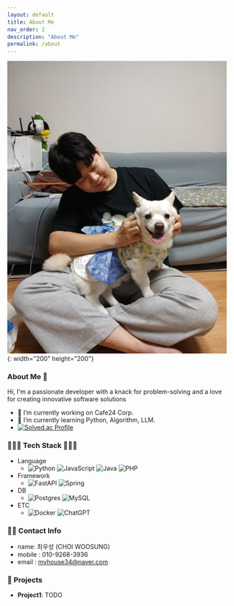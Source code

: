 ```yaml
---
layout: default
title: About Me
nav_order: 2
description: "About Me"
permalink: /about
---
```

![my picture](/assets/images/about_me.jpg){: width="200" height="200"}  
### About Me 👋
Hi, I'm a passionate developer with a knack for problem-solving and a love for creating innovative software solutions

- 🔭 I’m currently working on Cafe24 Corp.  
- 🌱 I’m currently learning Python, Algorithm, LLM.
- [![Solved.ac Profile](http://mazassumnida.wtf/api/v2/generate_badge?boj=myhouse34)](https://solved.ac/myhouse34/)

### 🧑🏻‍🔧 Tech Stack 🧑🏻‍🔧
- Language
    - ![Python](https://img.shields.io/badge/Python-3776AB.svg?&style=for-the-badge&logo=Python&logoColor=white) ![JavaScript](https://img.shields.io/badge/javascript-%23323330.svg?style=for-the-badge&logo=javascript&logoColor=%23F7DF1E) ![Java](https://img.shields.io/badge/java-%23ED8B00.svg?style=for-the-badge&logo=openjdk&logoColor=white) ![PHP](https://img.shields.io/badge/php-%23777BB4.svg?style=for-the-badge&logo=php&logoColor=white)
- Framework
    - ![FastAPI](https://img.shields.io/badge/FastAPI-005571?style=for-the-badge&logo=fastapi) ![Spring](https://img.shields.io/badge/spring-%236DB33F.svg?style=for-the-badge&logo=spring&logoColor=white)
- DB
    - ![Postgres](https://img.shields.io/badge/postgres-%23316192.svg?style=for-the-badge&logo=postgresql&logoColor=white) ![MySQL](https://img.shields.io/badge/mysql-%2300f.svg?style=for-the-badge&logo=mysql&logoColor=white)
- ETC
    - ![Docker](https://img.shields.io/badge/docker-%230db7ed.svg?style=for-the-badge&logo=docker&logoColor=white) ![ChatGPT](https://img.shields.io/badge/chatGPT-74aa9c?style=for-the-badge&logo=openai&logoColor=white)


### 🙋‍♂️ Contact Info  
- name: 최우성 (CHOI WOOSUNG)
- mobile : 010-9268-3936
- email : myhouse34@naver.com


### 🚀 Projects
- **Project1**: TODO

